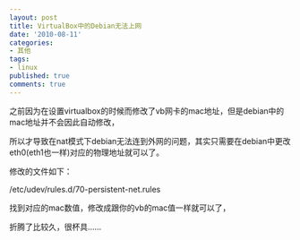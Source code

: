 ```yaml
---
layout: post
title: VirtualBox中的Debian无法上网
date: '2010-08-11'
categories:
- 其他
tags:
- linux
published: true
comments: true
---
```

<p>之前因为在设置virtualbox的时候而修改了vb网卡的mac地址，但是debian中的mac地址并不会因此自动修改，</p>

<p>所以才导致在nat模式下debian无法连到外网的问题，其实只需要在debian中更改eth0(eth1也一样)对应的物理地址就可以了。</p>

<p>修改的文件如下：</p>

<p>/etc/udev/rules.d/70-persistent-net.rules</p>

<p>找到对应的mac数值，修改成跟你的vb的mac值一样就可以了，</p>

<p>折腾了比较久，很杯具……</p>
